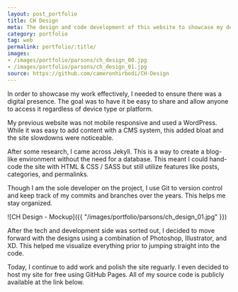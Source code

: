 ```yaml
---
layout: post_portfolio
title: CH Design
meta: The design and code development of this website to showcase my design portfolio.
category: portfolio
tag: web
permalink: portfolio/:title/
images: 
- /images/portfolio/parsons/ch_design_00.jpg
- /images/portfolio/parsons/ch_design_01.jpg
source: https://github.com/cameronhirbodi/CH-Design
---
```


In order to showcase my work effectively, I needed to ensure there was a digital presence. The goal was to have it be easy to share and allow anyone to access it regardless of device type or platform.

My previous website was not mobile responsive and used a WordPress. While it was easy to add content with a CMS system, this added bloat and the site slowdowns were noticeable.

After some research, I came across Jekyll. This is a way to create a blog-like environment without the need for a database. This meant I could hand-code the site with HTML & CSS / SASS but still utilize features like posts, categories, and permalinks. 

Though I am the sole developer on the project, I use Git to version control and keep track of my commits and branches over the years. This helps me stay organized.

![CH Design - Mockup]({{ "/images/portfolio/parsons/ch_design_01.jpg" }})

After the tech and development side was sorted out, I decided to move forward with the designs using a combination of Photoshop, Illustrator, and XD. This helped me visualize everything prior to jumping straight into the code.

Today, I continue to add work and polish the site reguarly. I even decided to host my site for free using GitHub Pages. All of my source code is publicly available at the link below.